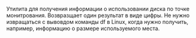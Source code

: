 Утилита для получения информации о использовании диска по точке монитрования. Возвразщает один результат в виде цифры. Не нужно извращаться с вывовдом команды df в Linux, когда нужно получить, например, информацию о размере используемого места.
